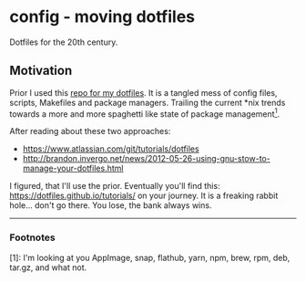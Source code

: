 # config - moving dotfiles

Dotfiles for the 20th century.

## Motivation

Prior I used this [repo for my dotfiles](https://github.com/rscircus/dotfiles). It is a tangled mess of config files, scripts, Makefiles and package managers. Trailing the current \*nix trends towards a more and more spaghetti like state of package management[<sup id="fn1">1</sup>](#fn1).

After reading about these two approaches:

- https://www.atlassian.com/git/tutorials/dotfiles
- http://brandon.invergo.net/news/2012-05-26-using-gnu-stow-to-manage-your-dotfiles.html

I figured, that I'll use the prior. Eventually you'll find this: https://dotfiles.github.io/tutorials/ on your journey. It is a freaking rabbit hole... don't go there. You lose, the bank always wins.

* * *

### Footnotes

[<a name="fn1">1</a>]: I'm looking at you AppImage, snap, flathub, yarn, npm, brew, rpm, deb, tar.gz, and what not.
